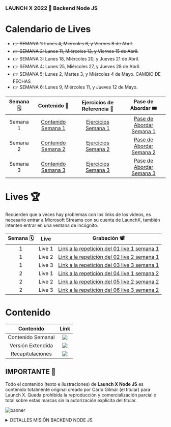 ### LAUNCH X 2022 🚀 Backend Node JS

# Calendario de Lives

- ~~👉 SEMANA 1: Lunes 4, Miércoles 6, y Viernes 8 de Abril.~~
- ~~👉 SEMANA 2: Lunes 11, Miércoles 13, y Viernes 15 de Abril.~~
- 👉 SEMANA 3: Lunes 18, Miércoles 20, y Jueves 21 de Abril.
- 👉 SEMANA 4: Lunes 25, Miércoles 27, y Jueves 28 de Abril.
- 👉 SEMANA 5: Lunes 2, Martes 3, y Miércoles 4 de Mayo. CAMBIO DE FECHAS
- 👉 SEMANA 6: Lunes 9, Miércoles 11, y Jueves 12 de Mayo.

| Semana 🗓 | Contenido 📕 | Ejercicios de Referencia 🧪| Pase de Abordar 🎟 |
|:---:|:---:|:---:|:---:|
|Semana 1|[Contenido Semana 1](https://github.com/LaunchX-InnovaccionVirtual/MissionNodeJS/blob/main/semanas/semana_1.md)| [Ejercicios Semana 1](examples/week1) | [Pase de Abordar Semana 1](https://user-images.githubusercontent.com/17634377/161416220-9c68ef3c-8e40-41f9-8963-556d73cb06f4.png) |
|Semana 2|[Contenido Semana 2](https://github.com/LaunchX-InnovaccionVirtual/MissionNodeJS/blob/main/semanas/semana_2.md)| [Ejercicios Semana 2](examples/week2) | [Pase de Abordar Semana 2](https://user-images.githubusercontent.com/17634377/162657031-9bc84e26-2bb3-4040-a66c-dc6ffc3d8522.PNG) 
|Semana 3|[Contenido Semana 3](https://github.com/LaunchX-InnovaccionVirtual/MissionNodeJS/blob/main/semanas/semana_3.md) | [Ejercicios Semana 3](examples/week3) | [Pase de Abordar Semana 3](https://user-images.githubusercontent.com/17634377/163835009-edbe80aa-55ac-45e3-8c89-ae846db25b9d.png)|  

# Lives 🏆

Recuerden que a veces hay problemas con los links de los videos, es necesario entrar a Microsoft Streams con su cuenta de LaunchX, también intenten entrar en una ventana de incógnito.

| Semana 🗓 | Live | Grabación 📽 |
|:---:|:---:|:---:|
| 1 | Live 1 | [Link a la repetición del 01 live 1 semana 1](https://web.microsoftstream.com/video/2de8195c-44bc-40eb-b479-daa19f3bb9da) |
| 1 | Live 2 | [Link a la repetición del 02 live 2 semana 1](https://web.microsoftstream.com/video/9aa05932-d8c8-4871-8610-3688d17c47b4) |
| 1 | Live 3 | [Link a la repetición del 03 live 3 semana 1](https://web.microsoftstream.com/video/cc0875d3-f614-4752-a9a0-b2eee9a0b361)|
| 2 | Live 1 | [Link a la repetición del 04 live 1 semana 2](https://web.microsoftstream.com/video/1442112b-32f0-4b33-82e8-15c0f6bdfec2) |
| 2 | Live 2 | [Link a la repetición del 05 live 2 semana 2](https://web.microsoftstream.com/video/dfac9fde-d43d-470c-839c-1af35993b7d6) |
| 2 | Live 3 | [Link a la repetición del 06 live 3 semana 2](https://web.microsoftstream.com/video/4e39293b-e796-4471-9f24-355682c93bee)|

# Contenido

| Contenido | Link |
|:---:|:---:|
|Contenido Semanal | <a href="https://github.com/LaunchX-InnovaccionVirtual/MissionNodeJS/tree/main/semanas" target="_blank"><img src="https://img.shields.io/badge/🔗link-CONTENIDOSEMANAL-blue?style=for-the-badge"></a> |
|Versión Extendida |  <a href="https://github.com/LaunchX-InnovaccionVirtual/MissionNodeJS/tree/main/version_extendida" target="_blank"><img src="https://img.shields.io/badge/🔗link-VERSIONEXTENDIDA-red?style=for-the-badge"></a> |
|Recapitulaciones| <a href="https://github.com/LaunchX-InnovaccionVirtual/MissionNodeJS/blob/main/recapitulaciones.md" target="_blank"><img src="https://img.shields.io/badge/🔗link-RECAPITULACIONES-green?style=for-the-badge"></a> |

## IMPORTANTE 🛑

Todo el contenido (texto e ilustraciones) de **Launch X Node JS** es contenido totalmente original creado por Carlo Gilmar (el titular) para Launch X. Queda prohibida la reproducción y comercialización parcial o total sobre estas marcas sin la autorización explícita del titular.

![banner](https://user-images.githubusercontent.com/17634377/155241139-a345385a-7528-4aab-ae9a-9ed094d39250.png)

<details>
<summary>  DETALLES MISIÓN BACKEND NODE JS </summary>

 <br>

 ## Hola Explorers 👋

En este repositorio encontrarás las referencias al material que estaremos desarrollando conjuntamente. Este será nuestro espacio de referencia para todo el acompañamiento.

``` markdown
**IMPORTANTE** 🚨

ES NECESARIO QUE REVISES EL CONTENIDO DE CADA SEMANA Y ASISTAS A LAS SESIONES DE LIVES, O BIEN VEAS LA REPETICIÓN.

ESTE ACOMPAÑAMIENTO ESTA DISEÑADO PARA SER UN COMPLEMENTO ENTRE PRÁCTICA Y MENTORÍA. 🤝
```

## 🚀 ¿Qué haremos semana a semana?
Revisaremos JUNTOS un conjunto de temas y prácticas para desarrollar entre explorers y mission commander. Encontrarás un link al contenido correspondiente a la semana de trabajo, ahí tendrás algunos puntos por desarrollar e investigar que te ayudarán a ir familiarizándote con Node JS. Pero descuida, no estarás solo, ya que este mismo contenido será desarrollado en los lives.

## Recapitulaciones: Issues
Semana a semana tendremos nuestras sesiones de lives, todas las notas que vayan saliendo así como las referencias y preguntas frecuentes las estaremos guardando en un **ISSUE**. En la primera sesión de mentoría tu **mission commander 😁** abrirá un issue para toda la semana, él agregará las notas pertinentes relativas a las tres mentorías de la semana.

Al finalizar la semana podrás consultar este issue para ver todos los apuntes que salieron durante las llamadas y así puedas recapitular todo el contenido, o bien si te pierdes las sesiones en vivo, además de ver las grabaciones, podrás guiarte de estas notas.

## 📞 ¿Qué haremos en las mentorías?
Tomaremos como punto de partida la Weekly Mission para irla desarrollando paso a paso para que así tengas una guía de cómo resolverla y qué puntos tomar en cuenta. Hay mucho contenido por aprender, por lo que hemos diseñado que esta experiencia sea complementaria entre la práctica y las mentorías. Por cada Weekly Mission tendrás 3 mentorías. Es requisito indispensable entrar a cada una o ver la repetición. 🚨

## Workbook ⭐️

¿Cómo crear un workbook?

El **workbook** será nuestra bitácora de viaje, en él vamos a guardar nuestras experiencias de aprendizaje, te cuento como realizarlo:

1. Toma 5 hojas blancas tamaño carta.
2. Dobla cada una por la mitad.
3. Junta todas las hojas dobladas y crea un cuadernillo.
4. Opcionalmente puedes descargar e imprimir la carátula que diseñé para ti: [DESCARGAR CARÁTULA](https://user-images.githubusercontent.com/17634377/156294681-a7d2feb4-d41e-464f-9dbf-0fbc781aa056.png)
5. Es importante resaltar que deben ser 5 hojas. Si llegas a llenar todas las hojas disponibles, podrás crear otro workbook.

![Ilustración_sin_título 2](https://user-images.githubusercontent.com/17634377/161416140-571a4fa3-63d0-43e6-bd9d-342d8b9b5979.png)

## ⁉️ Dudas y preguntas: GitHub Discussions

Estaremos usando **GitHub Discussions** en este repositorio para escribir las dudas y preguntas que tengan a lo largo de nuestro camino.

## Nos vemos muy pronto 🚀

En verdad estoy muy emocionado por ser tu Mission Commander y compartir muchas aventuras, espero notes los detalles que he agregado, como por ejemplo las ilustraciones que he hecho completamente originales para este proyecto:

 <a href="https://user-images.githubusercontent.com/17634377/161416220-9c68ef3c-8e40-41f9-8963-556d73cb06f4.png" target="_blank"><img src="https://img.shields.io/badge/🔗link-PASEDEABORDAR-green?style=for-the-badge"></a>

Si llegaste hasta este punto dale Star ⭐️ a este repo y ve a la parte de Discussions de este repo.

</details>

